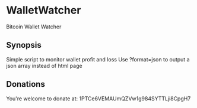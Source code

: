# WalletWatcher
Bitcoin Wallet Watcher

## Synopsis
Simple script to monitor wallet profit and loss
Use ?format=json to output a json array instead of html page

## Donations
You're welcome to donate at:
1PTCe6VEMAUmQZVw1g984SYTTLji8CpgH7
